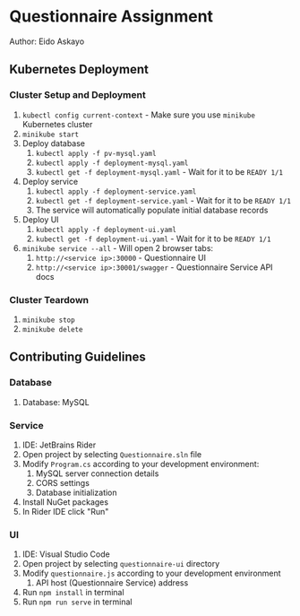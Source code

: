 # Questionnaire Assignment

Author: Eido Askayo

## Kubernetes Deployment

### Cluster Setup and Deployment

1. `kubectl config current-context` - Make sure you use `minikube` Kubernetes cluster
2. `minikube start`
3. Deploy database
    1. `kubectl apply -f pv-mysql.yaml`
    2. `kubectl apply -f deployment-mysql.yaml`
    3. `kubectl get -f deployment-mysql.yaml` - Wait for it to be `READY 1/1`
4. Deploy service
    1. `kubectl apply -f deployment-service.yaml`
    2. `kubectl get -f deployment-service.yaml` - Wait for it to be `READY 1/1`
    3. The service will automatically populate initial database records
5. Deploy UI
    1. `kubectl apply -f deployment-ui.yaml`
    2. `kubectl get -f deployment-ui.yaml` - Wait for it to be `READY 1/1`
8. `minikube service --all` - Will open 2 browser tabs:
    1. `http://<service ip>:30000` - Questionnaire UI
    2. `http://<service ip>:30001/swagger` - Questionnaire Service API docs

### Cluster Teardown

1. `minikube stop`
2. `minikube delete`

## Contributing Guidelines

### Database

1. Database: MySQL

### Service

1. IDE: JetBrains Rider
2. Open project by selecting `Questionnaire.sln` file
3. Modify `Program.cs` according to your development environment:
    1. MySQL server connection details
    2. CORS settings
    3. Database initialization
4. Install NuGet packages
5. In Rider IDE click "Run"

### UI

1. IDE: Visual Studio Code
2. Open project by selecting `questionnaire-ui` directory
2. Modify `questionnaire.js` according to your development environment
    1. API host (Questionnaire Service) address
 3. Run `npm install` in terminal
 4. Run `npm run serve` in terminal
